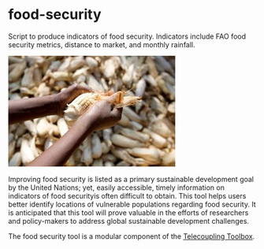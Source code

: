 # food-security

Script to produce indicators of food security. Indicators include FAO food security metrics, distance to market, and monthly rainfall. 

![Screenshot](foodSecurity.JPG)

Improving food security is listed as a primary sustainable development goal by the United Nations; yet, easily accessible, timely information on indicators of food securityis often difficult to obtain. This tool helps users better identify locations of vulnerable populations regarding food security. It is anticipated that this tool will prove valuable in the efforts of researchers and policy-makers to address global sustainable development challenges.

The food security tool is a modular component of the [Telecoupling Toolbox](https://github.com/MSU-CSIS/telecoupling-toolbox "Telecoupling Toolbox").
